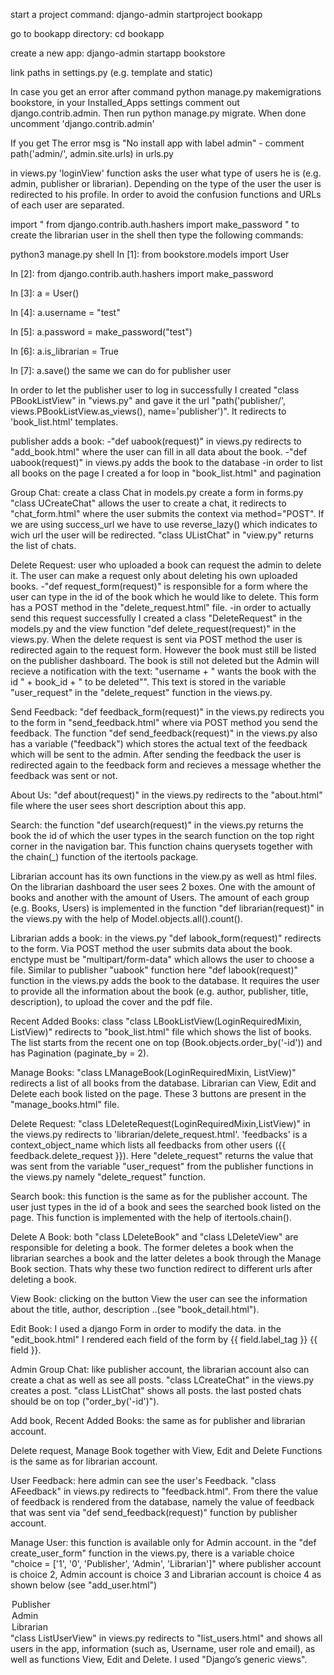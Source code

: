 start a project command:
django-admin startproject bookapp

go to bookapp directory:
cd bookapp

create a new app:
django-admin startapp bookstore

link paths in settings.py (e.g. template and static)

In case you get an error after command python manage.py makemigrations bookstore, in your Installed_Apps settings comment out django.contrib.admin. Then run
python manage.py migrate.
When done uncomment 'django.contrib.admin'

If you get The error msg is "No install app with label admin" - comment path('admin/', admin.site.urls) in urls.py

in views.py 'loginView' function asks the user what type of users he is (e.g. admin, publisher or librarian). Depending on the type of the user the user is redirected to his profile. In order to avoid the confusion functions and URLs of each user are separated.

import " from django.contrib.auth.hashers import make_password " to create the librarian user in the shell then type the following commands:

python3 manage.py shell
In [1]: from bookstore.models import User

In [2]: from django.contrib.auth.hashers import make_password

In [3]: a = User()

In [4]: a.username = "test"

In [5]: a.password = make_password("test")

In [6]: a.is_librarian = True

In [7]: a.save()
the same we can do for publisher user

In order to let the publisher user to log in successfully I created "class PBookListView" in "views.py" and gave it the url "path('publisher/', views.PBookListView.as_views(), name='publisher')". It redirects to 'book_list.html' templates.

publisher adds a book:
-"def uabook(request)" in views.py redirects to "add_book.html" where the user can fill in all data about the book.
-"def uabook(request)" in views.py adds the book to the database
-in order to list all books on the page I created a for loop in "book_list.html" and pagination

Group Chat:
create a class Chat in models.py
create a form in forms.py
"class UCreateChat" allows the user to create a chat, it redirects to "chat_form.html" where the user submits the context via method="POST".
If we are using success_url we have to use reverse_lazy() which indicates to wich url the user will be redirected.
"class UListChat" in "view.py" returns the list of chats.

Delete Request:
user who uploaded a book can request the admin to delete it. The user can make a request only about deleting his own uploaded books.
-"def request_form(request)" is responsible for a form where the user can type in the id of the book which he would like to delete. This form has a POST method in the "delete_request.html" file.
-in order to actually send this request successfully I created a class "DeleteRequest" in the models.py and the view function "def delete_request(request)" in the views.py. When the delete request is sent via POST method the user is redirected again to the request form. However the book must still be listed on the publisher dashboard. The book is still not deleted but the Admin will recieve a notification with the text: "username + " wants the book with the id " + book_id + " to be deleted"". This text is stored in the variable "user_request" in the "delete_request" function in the views.py.

Send Feedback:
"def feedback_form(request)" in the views.py redirects you to the form in "send_feedback.html" where via POST method you send the feedback. The function "def send_feedback(request)" in the views.py also has a variable ("feedback") which stores the actual text of the feedback which will be sent to the admin. After sending the feedback the user is redirected again to the feedback form and recieves a message whether the feedback was sent or not.

About Us:
"def about(request)" in the views.py redirects to the "about.html" file where the user sees short description about this app.

Search:
the function "def usearch(request)" in the views.py returns the book the id of which the user types in the search function on the top right corner in the navigation bar. This function chains querysets together with the chain(_) function of the itertools package.

Librarian account has its own functions in the view.py as well as html files. On the librarian dashboard the user sees 2 boxes. One with the amount of books and another with the amount of Users. The amount of each group (e.g. Books, Users) is implemented in the function "def librarian(request)" in the views.py with the help of Model.objects.all().count().

Librarian adds a book:
in the views.py "def labook_form(request)" redirects to the form. Via POST method the user submits data about the book. enctype must be "multipart/form-data" which allows the user to choose a file. Similar to publisher "uabook" function here "def labook(request)" function in the views.py adds the book to the database. It requires the user to provide all the information about the book (e.g. author, publisher, title, description), to upload the cover and the pdf file.

Recent Added Books:
class "class LBookListView(LoginRequiredMixin, ListView)" redirects to "book_list.html" file which shows the list of books. The list starts from the recent one on top (Book.objects.order_by('-id')) and has Pagination (paginate_by = 2).

Manage Books:
"class LManageBook(LoginRequiredMixin, ListView)" redirects a list of all books from the database. Librarian can View, Edit and Delete each book listed on the page. These 3 buttons are present in the "manage_books.html" file.

Delete Request:
"class LDeleteRequest(LoginRequiredMixin,ListView)" in the views.py redirects to 'librarian/delete_request.html'. 'feedbacks' is a context_object_name which lists all feedbacks from other users ({{ feedback.delete_request }}). Here "delete_request" returns the value that was sent from the variable "user_request" from the publisher functions in the views.py namely "delete_request" function.

Search book:
this function is the same as for the publisher account. The user just types in the id of a book and sees the searched book listed on the page. This function is implemented with the help of itertools.chain().

Delete A Book:
both "class LDeleteBook" and "class LDeleteView" are responsible for deleting a book. The former deletes a book when the librarian searches a book and the latter deletes a book through the Manage Book section. Thats why these two function redirect to different urls after deleting a book.

View Book:
clicking on the button View the user can see the information about the title, author, description ..(see "book_detail.html").

Edit Book:
 I used a django Form in order to modify the data. in the "edit_book.html" I rendered each field of the form by {{ field.label_tag }} {{ field }}.

Admin Group Chat:
like publisher account, the librarian account also can create a chat as well as see all posts. "class LCreateChat" in the views.py creates a post. "class LListChat" shows all posts. the last posted chats should be on top ("order_by('-id')").

Add book, Recent Added Books:
the same as for publisher and librarian account.

Delete request, Manage Book together with View, Edit and Delete Functions is the same as for librarian account.

User Feedback:
here admin can see the user's Feedback. "class AFeedback" in views.py redirects to "feedback.html". From there the value of feedback is rendered from the database, namely the value of feedback that was sent via "def send_feedback(request)" function by publisher account.

Manage User:
this function is available only for Admin account. in the "def create_user_form" function in the views.py, there is a variable choice "choice = ['1', '0', 'Publisher', 'Admin', 'Librarian']" where publisher account is choice 2, Admin account is choice 3 and Librarian account is choice 4 as shown below (see "add_user.html")
<option value="{{ choice.2 }}"> Publisher</option>
<option value="{{ choice.3 }}"> Admin</option>
<option value="{{ choice.4 }}"> Librarian</option>
"class ListUserView" in views.py redirects to "list_users.html" and shows all users in the app, information (such as, Username, user role and email), as well as functions View, Edit and Delete. I used "Django’s generic views".
